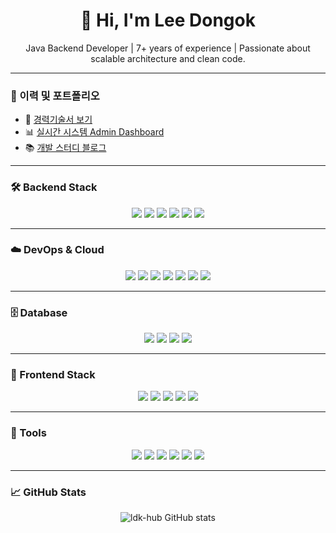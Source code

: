 <h1 align="center">👋 Hi, I'm Lee Dongok</h1>

<p align="center">
  Java Backend Developer | 7+ years of experience | Passionate about scalable architecture and clean code.
</p>

---

### 📄 이력 및 포트폴리오

- 🧾 [경력기술서 보기](https://ldk-hub.github.io/about/)
- 📊 [실시간 시스템 Admin Dashboard](https://ldk-hub.github.io/%EB%8C%80%EC%8B%9C%EB%B3%B4%EB%93%9C/realtime_system/)
- 📚 [개발 스터디 블로그](https://ldk-hub.github.io/)

---

### 🛠️ Backend Stack

<p align="center">
  <img src="https://img.shields.io/badge/Java-007396?style=flat&logo=Java&logoColor=white"/>
  <img src="https://img.shields.io/badge/SpringBoot-6DB33F?style=flat&logo=SpringBoot&logoColor=black"/>
  <img src="https://img.shields.io/badge/SpringSecurity-6DB33F?style=flat&logo=SpringSecurity&logoColor=black"/>
  <img src="https://img.shields.io/badge/SpringDataJPA-6DB33F?style=flat&logo=SpringBoot&logoColor=black"/>
  <img src="https://img.shields.io/badge/QueryDSL-6DB33F?style=flat&logo=SpringBoot&logoColor=black"/>
  <img src="https://img.shields.io/badge/JPA-FF6C2C?style=flat&logo=&logoColor=white"/>
</p>

---

### ☁️ DevOps & Cloud

<p align="center">
  <img src="https://img.shields.io/badge/AmazonAWS-232F3E?style=flat&logo=AmazonAWS&logoColor=white"/>
  <img src="https://img.shields.io/badge/MicrosoftAzure-0078D4?style=flat&logo=MicrosoftAzure&logoColor=white"/>
  <img src="https://img.shields.io/badge/AmazonECS-FF9900?style=flat&logo=AmazonECS&logoColor=white"/>
  <img src="https://img.shields.io/badge/AmazonRDS-527FFF?style=flat&logo=AmazonRDS&logoColor=white"/>
  <img src="https://img.shields.io/badge/Linux-FCC624?style=flat&logo=Linux&logoColor=black"/>
  <img src="https://img.shields.io/badge/Docker-2496ED?style=flat&logo=Docker&logoColor=black"/>
  <img src="https://img.shields.io/badge/Jenkins-D24939?style=flat&logo=Jenkins&logoColor=black"/>
</p>

---

### 🗄️ Database

<p align="center">
  <img src="https://img.shields.io/badge/PostgreSQL-4169E1?style=flat&logo=PostgreSQL&logoColor=white"/>
  <img src="https://img.shields.io/badge/MySQL-4479A1?style=flat&logo=MySQL&logoColor=black"/>
  <img src="https://img.shields.io/badge/MariaDB-003545?style=flat&logo=MariaDB&logoColor=black"/>
  <img src="https://img.shields.io/badge/Oracle-F80000?style=flat&logo=Oracle&logoColor=black"/>
</p>

---

### 🎨 Frontend Stack

<p align="center">
  <img src="https://img.shields.io/badge/HTML5-E34F26?style=flat&logo=HTML5&logoColor=black"/>
  <img src="https://img.shields.io/badge/JavaScript-F7DF1E?style=flat&logo=JavaScript&logoColor=white"/>
  <img src="https://img.shields.io/badge/Bootstrap-7952B3?style=flat&logo=Bootstrap&logoColor=black"/>
  <img src="https://img.shields.io/badge/Vue.js-4FC08D?style=flat&logo=Vue.js&logoColor=white"/>
  <img src="https://img.shields.io/badge/jQuery-0769AD?style=flat&logo=jQuery&logoColor=white"/>
</p>

---

### 🧰 Tools

<p align="center">
  <img src="https://img.shields.io/badge/IntelliJ-000000?style=flat&logo=IntelliJ IDEA&logoColor=white"/>
  <img src="https://img.shields.io/badge/dbeaver-382923?style=flat&logo=DBeaver&logoColor=white"/>
  <img src="https://img.shields.io/badge/Git-181717?style=flat&logo=GitHub&logoColor=white"/>
  <img src="https://img.shields.io/badge/postman-FF6C37?style=flat&logo=postman&logoColor=white"/>
  <img src="https://img.shields.io/badge/svn-FFB13B?style=flat&logo=&logoColor=white"/>
  <img src="https://img.shields.io/badge/SourceTree-0052CC?style=flat&logo=sourcetree&logoColor=white"/>
</p>

---

### 📈 GitHub Stats

<p align="center">
  <img src="https://github-readme-stats.vercel.app/api?username=ldk-hub&show_icons=true&theme=default" alt="ldk-hub GitHub stats"/>
</p>
